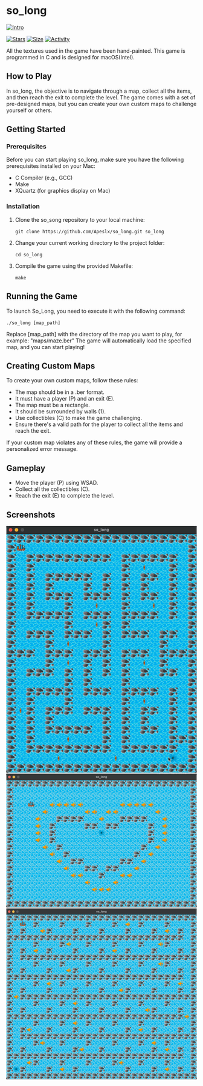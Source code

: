 # so_long

 [![Intro](https://img.shields.io/badge/Cursus-So_long-success?style=for-the-badge&logo=42)](https://github.com/Apeslx/so_long)
 
 [![Stars](https://img.shields.io/github/stars/Apeslx/so_long?color=ffff00&label=Stars&logo=Stars&style=?style=flat)](https://github.com/Apeslx/so_long)
 [![Size](https://img.shields.io/github/repo-size/Apeslx/so_long?color=blue&label=Size&logo=Size&style=?style=flat)](https://github.com/Apeslx/so_long)
 [![Activity](https://img.shields.io/github/last-commit/Apeslx/so_long?color=red&label=Last%20Commit&style=flat)](https://github.com/Apeslx/so_long)

All the textures used in the game have been hand-painted. This game is programmed in C and is designed for macOS(Intel).

## How to Play

In so_long, the objective is to navigate through a map, collect all the items, and then reach the exit to complete the level. The game comes with a set of pre-designed maps, but you can create your own custom maps to challenge yourself or others.

## Getting Started

### Prerequisites

Before you can start playing so_long, make sure you have the following prerequisites installed on your Mac:

- C Compiler (e.g., GCC)
- Make
- XQuartz (for graphics display on Mac)

### Installation

1. Clone the so_song repository to your local machine:

   ```shell
   git clone https://github.com/Apeslx/so_long.git so_long
2. Change your current working directory to the project folder:
   
   ```shell
   cd so_long
3. Compile the game using the provided Makefile:

   ```shell
   make

## Running the Game

To launch So_Long, you need to execute it with the following command:

   ```shell
   ./so_long [map_path]
   ```
Replace [map_path] with the directory of the map you want to play, for example: "maps/maze.ber"
The game will automatically load the specified map, and you can start playing!

## Creating Custom Maps

To create your own custom maps, follow these rules:

- The map should be in a .ber format.
- It must have a player (P) and an exit (E).
- The map must be a rectangle.
- It should be surrounded by walls (1).
- Use collectibles (C) to make the game challenging.
- Ensure there's a valid path for the player to collect all the items and reach the exit.

If your custom map violates any of these rules, the game will provide a personalized error message.

## Gameplay

- Move the player (P) using WSAD.
- Collect all the collectibles (C).
- Reach the exit (E) to complete the level.

## Screenshots

![Demo GIF](https://github.com/Apeslx/so_long/blob/main/screenshots/screenrecording1.gif)
![Demo IMG_1](https://github.com/Apeslx/so_long/blob/main/screenshots/screenshoot1.png)
![Demo IMG_1](https://github.com/Apeslx/so_long/blob/main/screenshots/screenshoot2.png)



